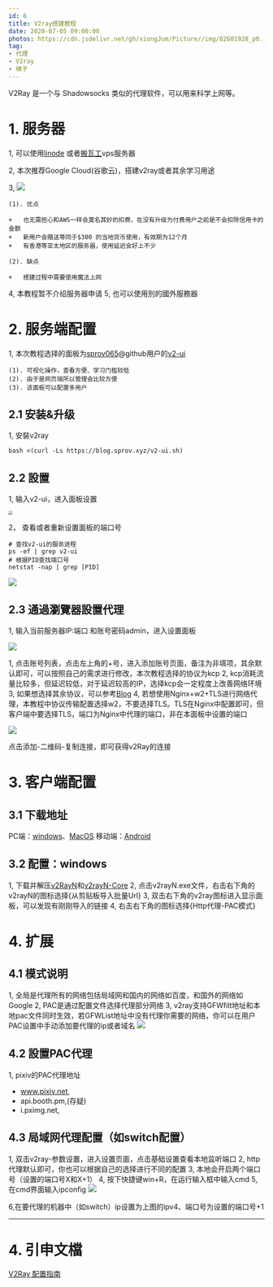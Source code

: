 ```yaml
---
id: 6
title: V2ray搭建教程
date: 2020-07-05 09:00:00
photos: https://cdn.jsdelivr.net/gh/xiongJum/Picture//img/82601928_p0.jpg
tag: 
- 代理
- V2ray
- 梯子
---
```


V2Ray 是一个与 Shadowsocks 类似的代理软件，可以用来科学上网等。

<!--more-->

# 1. 服务器

1, 可以使用[linode](https://www.linode.com/) 或者[搬瓦工](https://bandwagonhost.cn/)vps服务器

2, 本次推荐Google Cloud(谷歌云)，搭建v2ray或者其余学习用途

3, ![](https://cdn.jsdelivr.net/gh/xiongJum/Picture/img/scr_GoogleCloud.png)

    (1). 优点

    +   也无需担心和AWS一样会莫名其妙的扣费，在没有升级为付费用户之前是不会扣除信用卡的金额
    +   新用户会赠送等同于$300 的当地货币使用，有效期为12个月
    +   有香港等亚太地区的服务器，使用延迟会好上不少

    (2). 缺点

    +   搭建过程中需要使用魔法上网

4, 本教程暂不介绍服务器申请
5, 也可以使用別的國外服務器

# 2. 服务端配置

1, 本次教程选择的面板为[sprov065](https://github.com/sprov065)@github用户的[v2-ui](https://github.com/sprov065/v2-ui) 

    (1). 可视化操作，查看方便、学习门槛较低
    (2). 由于是网页端所以管理会比较方便
    (3). 该面板可以配置多用户

## 2.1 安装&升级

1, 安裝v2ray
```
bash <(curl -Ls https://blog.sprov.xyz/v2-ui.sh)
```

## 2.2 設置

1, 输入v2-ui，进入面板设置

<img src="https://cdn.jsdelivr.net/gh/xiongJum/Picture/scr/03.png" style="zoom:50%;" />

2， 查看或者重新设置面板的端口号

```shell
# 查找v2-ui的服务进程
ps -ef | grep v2-ui
# 根据PID查找端口号
netstat -nap | grep [PID]
```

![](https://cdn.jsdelivr.net/gh/xiongJum/Picture/Scr/03.png)

## 2.3 通過瀏覽器設置代理
1, 输入当前服务器IP:端口 和账号密码admin，进入设置面板

![](https://cdn.jsdelivr.net/gh/xiongJum/Picture/Scr/04.png)

1, 点击账号列表，点击左上角的+号，进入添加账号页面，备注为非填项，其余默认即可，可以按照自己的需求进行修改，本次教程选择的协议为kcp
2, kcp消耗流量比较多，但延迟较低，对于延迟较高的IP，选择kcp会一定程度上改善网络环境
3, 如果想选择其余协议，可以参考[Blog](https://toutyrater.github.io/advanced/wss_and_web.html)
4, 若想使用Nginx+w2+TLS进行网络代理，本教程中协议传输配置选择w2，不要选择TLS。TLS在Nginx中配置即可，但客户端中要选择TLS，端口为Nginx中代理的端口，非在本面板中设置的端口

![](https://cdn.jsdelivr.net/gh/xiongJum/Picture/Scr/05.png)

点击添加-二维码-复制连接，即可获得v2Ray的连接

# 3. 客户端配置

## 3.1 下载地址
PC端：[windows](https://github.com/2dust/v2rayN/releases)、[MacOS](https://github.com/Cenmrev/V2RayX/releases)
移动端：[Android](https://github.com/2dust/v2rayNG/releases)

## 3.2 配置：windows
1, 下载并解压[v2RayN](https://github.com/2dust/v2rayN/releases/download/3.19/v2rayN.zip)和[v2rayN-Core](https://github.com/2dust/v2rayN/releases/download/3.19/v2rayN-Core.zip)
2, 点击v2rayN.exe文件，右击右下角的v2rayN的图标选择{从剪贴板导入批量Url}
3, 双击右下角的v2ray图标进入显示面板，可以发现有刚刚导入的链接
4, 右击右下角的图标选择{Http代理-PAC模式}


# 4. 扩展

## 4.1 模式说明
1, 全局是代理所有的网络包括局域网和国内的网络如百度，和国外的网络如Google
2, PAC是通过配置文件选择代理部分网络
3, v2ray支持GFWfilt地址和本地pac文件同时生效，若GFWList地址中没有代理你需要的网络，你可以在用户PAC设置中手动添加要代理的ip或者域名
![](https://cdn.jsdelivr.net/gh/xiongJum/Picture//Scr/08.png)

## 4.2 設置PAC代理
1, pixiv的PAC代理地址
+ www.pixiv.net,
+ api.booth.pm,(存疑)
+ i.pximg.net,

## 4.3 局域网代理配置（如switch配置）
1, 双击v2ray-参数设置，进入设置页面，点击基础设置查看本地监听端口
2, http代理默认即可，你也可以根据自己的选择进行不同的配置
3, 本地会开启两个端口号（设置的端口号X和X+1）
4, 按下快捷键win+R，在运行输入框中输入cmd
5, 在cmd界面输入ipconfig
   ![](https://cdn.jsdelivr.net/gh/xiongJum/Picture//Scr/09.png)

6,在要代理的机器中（如switch）ip设置为上图的ipv4、端口号为设置的端口号+1


----
# 4. 引申文檔
[V2Ray 配置指南](https://selierlin.github.io/v2ray/)
